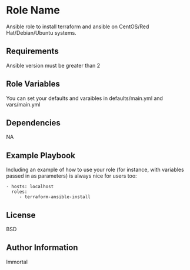 Role Name
=========

Ansible role to install terraform and ansible on CentOS/Red Hat/Debian/Ubuntu systems.

Requirements
------------

Ansible version must be greater than 2

Role Variables
--------------

You can set your defaults and varaibles in defaults/main.yml and vars/main.yml

Dependencies
------------

NA

Example Playbook
----------------

Including an example of how to use your role (for instance, with variables passed in as parameters) is always nice for users too:

    - hosts: localhost
      roles:
         - terraform-ansible-install

License
-------

BSD

Author Information
------------------

Immortal
